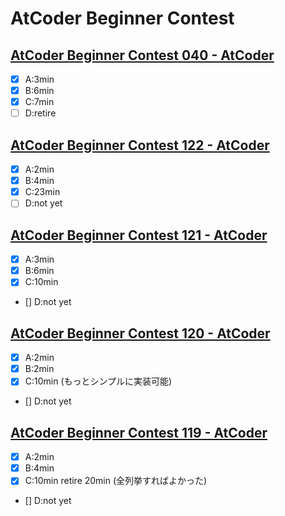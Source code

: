 # AtCoder Beginner Contest

## [AtCoder Beginner Contest 040 \- AtCoder]( https://atcoder.jp/contests/abc040 )

* [x] A:3min
* [x] B:6min
* [x] C:7min
* [ ] D:retire

## [AtCoder Beginner Contest 122 \- AtCoder]( https://atcoder.jp/contests/abc122 )

* [x] A:2min
* [x] B:4min
* [x] C:23min
* [ ] D:not yet

## [AtCoder Beginner Contest 121 \- AtCoder]( https://atcoder.jp/contests/abc121 )

* [x] A:3min
* [x] B:6min
* [x] C:10min
* [] D:not yet

## [AtCoder Beginner Contest 120 \- AtCoder]( https://atcoder.jp/contests/abc120 )

* [x] A:2min
* [x] B:2min
* [x] C:10min (もっとシンプルに実装可能)
* [] D:not yet

## [AtCoder Beginner Contest 119 \- AtCoder]( https://atcoder.jp/contests/abc119 )

* [x] A:2min
* [x] B:4min
* [x] C:10min retire 20min (全列挙すればよかった)
* [] D:not yet
